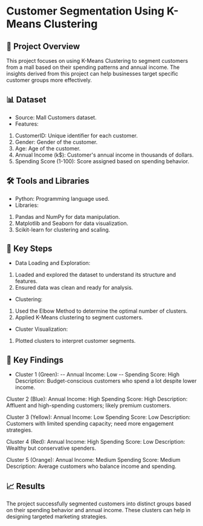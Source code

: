 # Customer Segmentation Using K-Means Clustering
## 📜 Project Overview
This project focuses on using K-Means Clustering to segment customers from a mall based on their spending patterns and annual income. The insights derived from this project can help businesses target specific customer groups more effectively.

## 📊 Dataset
- Source: Mall Customers dataset.
- Features:
1. CustomerID: Unique identifier for each customer.
2. Gender: Gender of the customer.
3. Age: Age of the customer.
4. Annual Income (k$): Customer's annual income in thousands of dollars.
5. Spending Score (1-100): Score assigned based on spending behavior.

## 🛠 Tools and Libraries
- Python: Programming language used.
- Libraries:
1. Pandas and NumPy for data manipulation.
2. Matplotlib and Seaborn for data visualization.
3. Scikit-learn for clustering and scaling.

## 🚀 Key Steps
- Data Loading and Exploration:
1. Loaded and explored the dataset to understand its structure and features.
2. Ensured data was clean and ready for analysis.

- Clustering:
1. Used the Elbow Method to determine the optimal number of clusters.
2. Applied K-Means clustering to segment customers.

- Cluster Visualization:
1. Plotted clusters to interpret customer segments.

## 📝 Key Findings
- Cluster 1 (Green):
-- Annual Income: Low
-- Spending Score: High
Description: Budget-conscious customers who spend a lot despite lower income.

Cluster 2 (Blue):
Annual Income: High
Spending Score: High
Description: Affluent and high-spending customers; likely premium customers.

Cluster 3 (Yellow):
Annual Income: Low
Spending Score: Low
Description: Customers with limited spending capacity; need more engagement strategies.

Cluster 4 (Red):
Annual Income: High
Spending Score: Low
Description: Wealthy but conservative spenders.

Cluster 5 (Orange):
Annual Income: Medium
Spending Score: Medium
Description: Average customers who balance income and spending.

## 📈 Results
The project successfully segmented customers into distinct groups based on their spending behavior and annual income. These clusters can help in designing targeted marketing strategies.
